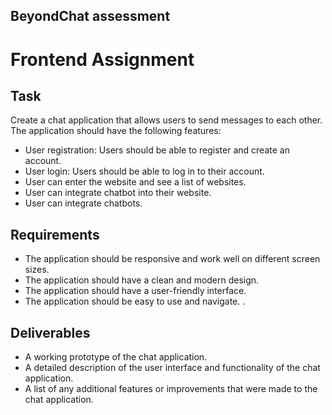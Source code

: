 ## BeyondChat assessment
# Frontend Assignment

## Task
Create a chat application that allows users to send messages to each other. The application should have the following features:

- User registration: Users should be able to register and create an account.
- User login: Users should be able to log in to their account.
- User can enter the website and see a list of websites.  
- User can integrate chatbot into their website.
- User can integrate chatbots.


## Requirements

- The application should be responsive and work well on different screen sizes.
- The application should have a clean and modern design.
- The application should have a user-friendly interface.
- The application should be easy to use and navigate.
.                      

## Deliverables

- A working prototype of the chat application.
- A detailed description of the user interface and functionality of the chat application.
- A list of any additional features or improvements that were made to the chat application.
